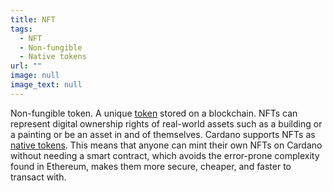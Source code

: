 ```yaml
---
title: NFT
tags:
  - NFT
  - Non-fungible
  - Native tokens
url: ""
image: null
image_text: null
---
```


Non-fungible token. A unique [token](https://www.essentialcardano.io/glossary/token) stored on a blockchain. NFTs can represent digital ownership rights of real-world assets such as a building or a painting or be an asset in and of themselves. Cardano supports NFTs as [native tokens](https://www.essentialcardano.io/glossary/native-tokens). This means that anyone can mint their own NFTs on Cardano without needing a smart contract, which avoids the error-prone complexity found in Ethereum, makes them more secure, cheaper, and faster to transact with.
